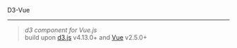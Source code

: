 D3-Vue
***
><em>d3 component for Vue.js</em></br>
build upon [d3.js](https://d3js.org/) v4.13.0+ and [Vue](https://vuejs.org/index.html) v2.5.0+

